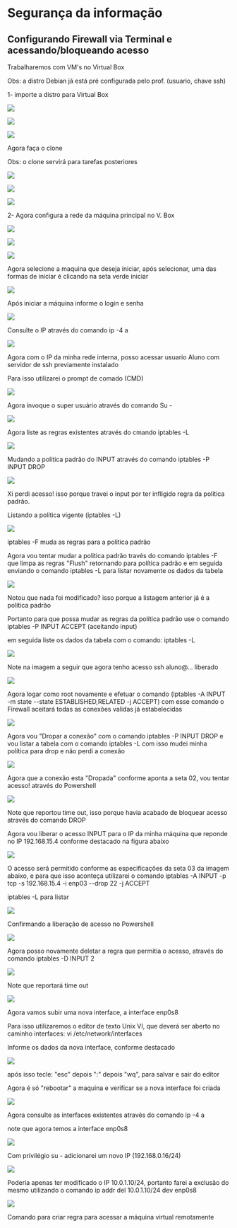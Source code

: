 # Segurança da informação
## Configurando Firewall via Terminal e acessando/bloqueando acesso

<p>Trabalharemos com VM's no Virtual Box</p>

<p>Obs: a distro Debian já está pré configurada pelo prof. (usuario, chave ssh)</p>

<p>1- importe a distro para Virtual Box</p>

![](imagens/importar-distro.jpeg)

![](imagens/importar-distro2.jpeg)

![](imagens/importar-distro3.jpeg)

<p>Agora faça o clone</p>
<p>Obs: o clone servirá para tarefas posteriores</p>

![](imagens/clonando.jpeg)

![](imagens/clonando2.jpeg)

![](imagens/clonando3.jpeg)

<p>2- Agora configura a rede da máquina principal no V. Box</p>

![](imagens/config-rede.jpeg)

![](imagens/config-rede2.jpeg)

![](imagens/config-rede3.jpeg)
<p>Agora selecione a maquina que deseja iniciar, após selecionar, uma das formas de iniciar é clicando na seta verde iniciar</p> 

![](imagens/iniciar-maquina.jpeg)

<p>Após iniciar a máquina informe o login e senha</p>

![](imagens/login.png)
<p>Consulte o IP através do comando ip -4 a</p>

![](imagens/consultar-ip.png)

<p>Agora com o IP da minha rede interna, posso acessar usuario Aluno com servidor de ssh previamente instalado</p>

<p>Para isso utilizarei o prompt de comado (CMD)</p>

![](imagens/acesso-ssh.png)

<p>Agora invoque o super usuário através do comando Su - </p>

![](imagens/invoque-super-user.png)

<p>Agora liste as regras existentes através do cmando iptables -L </p>

![](imagens/listar-as-regras.png)

<p>Mudando a politica padrão do INPUT através do comando iptables -P INPUT DROP </p>

![](imagens/xi-perdi-acesso.png)

<p>Xi perdi acesso! isso porque travei o input por ter infligido regra da política padrão. </p>

<p>Listando a política vigente (iptables -L)</p>

![](imagens/listar-regras2.png)

<p>iptables -F muda as regras para a politica padrão</p>
<p>Agora vou tentar mudar a politica padrão través do comando iptables -F que limpa as regras "Flush" retornando para política padrão e em seguida enviando o comando iptables -L para listar novamente os dados da tabela </p>

![](imagens/tentando-mudar-politica.png)

<p>Notou que nada foi modificado? isso porque a listagem anterior já é a política padrão </p>

<p>Portanto para que possa mudar as regras da política padrão use o comando iptables -P INPUT ACCEPT (aceitando input)</p>

<p>em seguida liste os dados da tabela com o comando:  iptables -L</p>

![](imagens/input-accept.png)

<p>Note na imagem a seguir que agora tenho acesso ssh aluno@... liberado</p>

![](imagens/acesso-liberado.png)

<p>Agora logar como root novamente e efetuar o comando  (iptables -A INPUT -m state --state ESTABLISHED,RELATED -j ACCEPT) com esse comando o Firewall aceitará todas as conexões validas já estabelecidas </p>

![](imagens/accept-conexion-estab.png)


<p>Agora vou "Dropar a conexão" com o comando iptables -P INPUT DROP e vou listar a tabela com o comando iptables -L com isso mudei minha política para drop e não perdi a conexão</p>

![](imagens/input-drop.png)

<p>Agora que a conexão esta "Dropada" conforme aponta a seta 02, vou tentar acesso! através do Powershell</p


![](imagens/tentativa-acesso-ssh.png)


<p>Note que reportou time out, isso porque havia acabado de bloquear acesso através do comando DROP</p

<p>Agora vou liberar o acesso INPUT para o IP da minha máquina que reponde no IP 192.168.15.4 conforme destacado na figura abaixo</p>

![](imagens/ip-minha-maquina.png)

<p>O acesso será permitido conforme as especificações da seta 03 da imagem abaixo, e para que isso aconteça utilizarei o comando iptables -A INPUT -p tcp -s 192.168.15.4 -i enp03 --drop 22 -j ACCEPT </p>
<p>iptables -L para listar</p>

![](imagens/permita-o-ip.png)


<p>Confirmando a liberação de acesso no Powershell</p>

![](imagens/ip-acesso-liberado.png)

<p>Agora posso novamente deletar a regra que permitia o acesso, através do comando iptables -D INPUT 2</p>

![](imagens/drop-acesso-ip-novamente.png)

<p>Note que reportará time out</p>

<!--[](imagens/time-out.png)-->

![](imagens/correcao-acesso-bloqueado.png)

<p>Agora vamos subir uma nova interface, a interface enp0s8 </p>

<p>Para isso utilizaremos o editor de texto Unix VI, que deverá ser aberto no caminho interfaces: vi /etc/network/interfaces</p>

<p>Informe os dados da nova interface, conforme destacado</p>

![](imagens/nova-interface2.png)

<p>após isso tecle: "esc" depois ":" depois "wq", para salvar e sair do editor </p>
<p>Agora é só "rebootar" a maquina e verificar se a nova interface foi criada</p>

![](imagens/reboot.png)

<p>Agora consulte as interfaces existentes através do comando ip -4 a</p>
<p>note que agora temos a interface enp0s8</p>

![](imagens/interface-enp0s8.png)

<p>Com privilégio su - adicionarei um novo IP (192.168.0.16/24)</p>

<!--![](imagens/note-o-ip.png) -->

![](imagens/novo-ip2.png)

<p>Poderia apenas ter modificado o IP 10.0.1.10/24, portanto farei a exclusão do mesmo utilizando o comando ip addr del 10.0.1.10/24 dev enp0s8</p>

![](imagens/exclui-ip.png)


<p>Comando para criar regra para acessar a máquina virtual remotamente</p>



